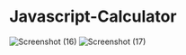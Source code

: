 # Javascript-Calculator
![Screenshot (16)](https://user-images.githubusercontent.com/90037965/197322392-a1def4ec-8bbe-4ac3-9559-3c5b8c5e5b08.png)
![Screenshot (17)](https://user-images.githubusercontent.com/90037965/197322399-1eeea8d2-216b-4867-84e9-840874315661.png)

